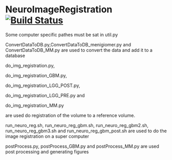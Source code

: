 # NeuroImageRegistration [![Build Status](https://travis-ci.org/Danielhiversen/NeuroImageRegistration.svg?branch=master)](https://travis-ci.org/Danielhiversen/NeuroImageRegistration)

Some computer specific pathes must be sat in util.py

ConvertDataToDB.py,ConvertDataToDB_menigiomer.py and ConvertDataToDB_MM.py are used to convert the data and add it to a database

do_img_registration.py,	

do_img_registration_GBM.py, 

do_img_registration_LGG_POST.py,	

do_img_registration_LGG_PRE.py	and 

do_img_registration_MM.py

are used do registration of the volume to a reference volume.


run_neuro_reg.sh, 
run_neuro_reg_gbm.sh, 
run_neuro_reg_gbm2.sh, 
run_neuro_reg_gbm3.sh and 
run_neuro_reg_gbm_post.sh
are used to do the image registration on a super computer 

postProcess.py,	
postProcess_GBM.py and 
postProcess_MM.py
are used post processing and generating figures

